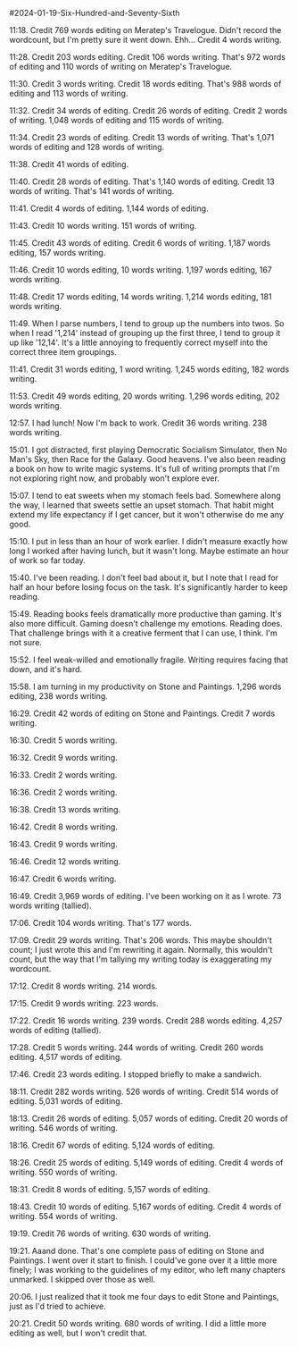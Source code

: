#2024-01-19-Six-Hundred-and-Seventy-Sixth

11:18.  Credit 769 words editing on Meratep's Travelogue.  Didn't record the wordcount, but I'm pretty sure it went down.  Ehh...  Credit 4 words writing.

11:28.  Credit 203 words editing.  Credit 106 words writing.  That's 972 words of editing and 110 words of writing on Meratep's Travelogue.

11:30.  Credit 3 words writing.  Credit 18 words editing.  That's 988 words of editing and 113 words of writing.

11:32.  Credit 34 words of editing.  Credit 26 words of editing.  Credit 2 words of writing.  1,048 words of editing and 115 words of writing.

11:34.  Credit 23 words of editing.  Credit 13 words of writing.  That's 1,071 words of editing and 128 words of writing.

11:38.  Credit 41 words of editing.

11:40.  Credit 28 words of editing.  That's 1,140 words of editing.   Credit 13 words of writing.  That's 141 words of writing.

11:41.  Credit 4 words of editing.  1,144 words of editing.

11:43.  Credit 10 words writing.  151 words of writing.

11:45.  Credit 43 words of editing.  Credit 6 words of writing.  1,187 words editing, 157 words writing.

11:46.  Credit 10 words editing, 10 words writing.  1,197 words editing, 167 words writing.

11:48.  Credit 17 words editing, 14 words writing.  1,214 words editing, 181 words writing.

11:49.  When I parse numbers, I tend to group up the numbers into twos.  So when I read '1,214' instead of grouping up the first three, I tend to group it up like '12,14'.  It's a little annoying to frequently correct myself into the correct three item groupings.

11:41.  Credit 31 words editing, 1 word writing.  1,245 words editing, 182 words writing.

11:53.  Credit 49 words editing, 20 words writing.  1,296 words editing, 202 words writing.

12:57.  I had lunch!  Now I'm back to work.  Credit 36 words writing.  238 words writing.

15:01.  I got distracted, first playing Democratic Socialism Simulator, then No Man's Sky, then Race for the Galaxy.  Good heavens.  I've also been reading a book on how to write magic systems.  It's full of writing prompts that I'm not exploring right now, and probably won't explore ever.

15:07.  I tend to eat sweets when my stomach feels bad.  Somewhere along the way, I learned that sweets settle an upset stomach.  That habit might extend my life expectancy if I get cancer, but it won't otherwise do me any good.

15:10.  I put in less than an hour of work earlier.  I didn't measure exactly how long I worked after having lunch, but it wasn't long.  Maybe estimate an hour of work so far today.

15:40.  I've been reading.  I don't feel bad about it, but I note that I read for half an hour before losing focus on the task.  It's significantly harder to keep reading.

15:49.  Reading books feels dramatically more productive than gaming.  It's also more difficult.  Gaming doesn't challenge my emotions.  Reading does.  That challenge brings with it a creative ferment that I can use, I think.  I'm not sure.

15:52.  I feel weak-willed and emotionally fragile.  Writing requires facing that down, and it's hard.

15:58.  I am turning in my productivity on Stone and Paintings.  1,296 words editing, 238 words writing.

16:29.  Credit 42 words of editing on Stone and Paintings.  Credit 7 words writing.

16:30.  Credit 5 words writing.

16:32.  Credit 9 words writing.

16:33.  Credit 2 words writing.

16:36.  Credit 2 words writing.

16:38.  Credit 13 words writing.

16:42.  Credit 8 words writing.

16:43.  Credit 9 words writing.

16:46.  Credit 12 words writing.

16:47.  Credit 6 words writing.

16:49.  Credit 3,969 words of editing.  I've been working on it as I wrote.  73 words writing (tallied).

17:06.  Credit 104 words writing.  That's 177 words.

17:09.  Credit 29 words writing.  That's 206 words.  This maybe shouldn't count; I just wrote this and I'm rewriting it again.  Normally, this wouldn't count, but the way that I'm tallying my writing today is exaggerating my wordcount.

17:12.  Credit 8 words writing.  214 words.

17:15.  Credit 9 words writing.  223 words.

17:22.  Credit 16 words writing.  239 words.  Credit 288 words editing.  4,257 words of editing (tallied).

17:28.  Credit 5 words writing.  244 words of writing.  Credit 260 words editing.  4,517 words of editing.

17:46.  Credit 23 words editing.  I stopped briefly to make a sandwich.

18:11.  Credit 282 words writing.  526 words of writing.  Credit 514 words of editing.  5,031 words of editing.

18:13.  Credit 26 words of editing.  5,057 words of editing.  Credit 20 words of writing.  546 words of writing.

18:16.  Credit 67 words of editing.  5,124 words of editing.

18:26.  Credit 25 words of editing.  5,149 words of editing.  Credit 4 words of writing.  550 words of writing.

18:31.  Credit 8 words of editing.  5,157 words of editing.

18:43.  Credit 10 words of editing.  5,167 words of editing.  Credit 4 words of writing.  554 words of writing.

19:19.  Credit 76 words of writing.  630 words of writing.

19:21.  Aaand done.  That's one complete pass of editing on Stone and Paintings.  I went over it start to finish.  I could've gone over it a little more finely; I was working to the guidelines of my editor, who left many chapters unmarked.  I skipped over those as well.

20:06.  I just realized that it took me four days to edit Stone and Paintings, just as I'd tried to achieve.

20:21.  Credit 50 words writing.  680 words of writing.  I did a little more editing as well, but I won't credit that.